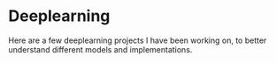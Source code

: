# Deeplearning
Here are a few deeplearning projects I have been working on, to better understand different models and implementations. 
